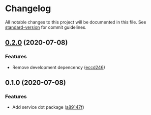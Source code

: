 # Changelog

All notable changes to this project will be documented in this file. See [standard-version](https://github.com/conventional-changelog/standard-version) for commit guidelines.

## [0.2.0](http://nas/matt/Janda.Dot.Service/compare/0.1.0...0.2.0) (2020-07-08)


### Features

* Remove development depencency ([eccd246](http://nas/matt/Janda.Dot.Service/commit/eccd246723dd1bf285961620eb7ecbfb8d402f95))

## 0.1.0 (2020-07-08)


### Features

* Add service dot package ([a89147f](http://nas/matt/Janda.Dot.Service/commit/a89147f35c4fdf1543daecddcc47278bd8a97de4))
